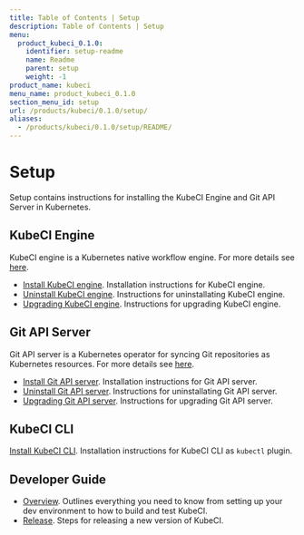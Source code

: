 ```yaml
---
title: Table of Contents | Setup
description: Table of Contents | Setup
menu:
  product_kubeci_0.1.0:
    identifier: setup-readme
    name: Readme
    parent: setup
    weight: -1
product_name: kubeci
menu_name: product_kubeci_0.1.0
section_menu_id: setup
url: /products/kubeci/0.1.0/setup/
aliases:
  - /products/kubeci/0.1.0/setup/README/
---
```


# Setup

Setup contains instructions for installing the KubeCI Engine and Git API Server in Kubernetes.

## KubeCI Engine

KubeCI engine is a Kubernetes native workflow engine. For more details see [here](/docs/concepts/engine/what-is-kubeci-engine/overview.md).

- [Install KubeCI engine](/docs/setup/engine/install.md). Installation instructions for KubeCI engine.
- [Uninstall KubeCI engine](/docs/setup/engine/uninstall.md). Instructions for uninstallating KubeCI engine.
- [Upgrading KubeCI engine](/docs/setup/engine/upgrade.md). Instructions for upgrading KubeCI engine.
  
## Git API Server

Git API server is a Kubernetes operator for syncing Git repositories as Kubernetes resources. For more details see [here](/docs/concepts/git-apiserver/what-is-git-apiserver/overview.md).

- [Install Git API server](/docs/setup/git-apiserver/install.md). Installation instructions for Git API server.
- [Uninstall Git API server](/docs/setup/git-apiserver/uninstall.md). Instructions for uninstallating Git API server.
- [Upgrading Git API server](/docs/setup/git-apiserver/upgrade.md). Instructions for upgrading Git API server.

## KubeCI CLI

[Install KubeCI CLI](/docs/setup/cli/install.md). Installation instructions for KubeCI CLI as `kubectl` plugin.
  
## Developer Guide

- [Overview](/docs/setup/developer-guide/overview.md). Outlines everything you need to know from setting up your dev environment to how to build and test KubeCI.
- [Release](/docs/setup/developer-guide/release.md). Steps for releasing a new version of KubeCI.
